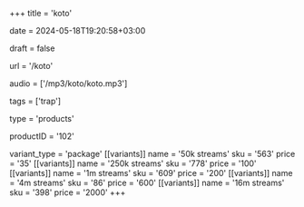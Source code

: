 +++
title = 'koto'

date = 2024-05-18T19:20:58+03:00

draft = false

url = '/koto'

audio = ['/mp3/koto/koto.mp3']

tags = ['trap']

type = 'products'

productID = '102'

variant_type = 'package'
[[variants]]
name = '50k streams'
sku = '563'
price = '35'
[[variants]]
name = '250k streams'
sku = '778'
price = '100'
[[variants]]
name = '1m streams'
sku = '609'
price = '200'
[[variants]]
name = '4m streams'
sku = '86'
price = '600'
[[variants]]
name = '16m streams'
sku = '398'
price = '2000'
+++
